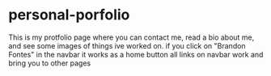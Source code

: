 # personal-porfolio
This is my protfolio page where you can contact me, read a bio about me, and see some images of things ive worked on.
if you click on "Brandon Fontes" in the navbar it works as a home button
all links on navbar work and bring you to other pages
